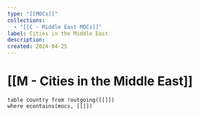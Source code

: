 ```yaml
---
type: "[[MOCs]]"
collections:
  - "[[C - Middle East MOCs]]"
label: Cities in the Middle East
description: 
created: 2024-04-25
---
```

# [[M - Cities in the Middle East]]

```dataview
table country from !outgoing([[]]) 
where econtains(mocs, [[]])
```
